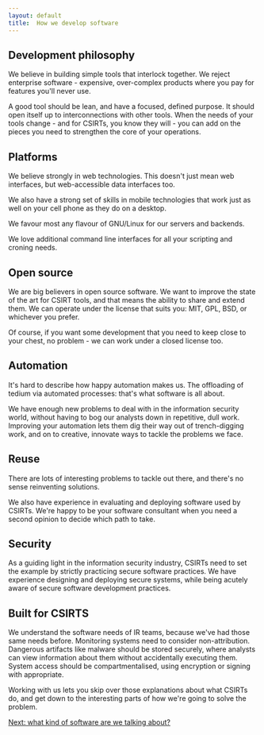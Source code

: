 ```yaml
---
layout: default
title:  How we develop software
---
```


## Development philosophy

We believe in building simple tools that interlock together. We reject enterprise software - expensive, over-complex products where you pay for features you'll never use.

A good tool should be lean, and have a focused, defined purpose. It should open itself up to interconnections with other tools. When the needs of your tools change - and for CSIRTs, you know they will - you can add on the pieces you need to strengthen the core of your operations.

## Platforms

We believe strongly in web technologies. This doesn't just mean web interfaces, but web-accessible data interfaces too.  

We also have a strong set of skills in mobile technologies that work just as well on your cell phone as they do on a desktop.

We favour most any flavour of GNU/Linux for our servers and backends. 

We love additional command line interfaces for all your scripting and croning needs.

## Open source

We are big believers in open source software. We want to improve the state of the art for CSIRT tools, and that means the ability to share and extend them.  We can operate under the license that suits you: MIT, GPL, BSD, or whichever you prefer. 

Of course, if you want some development that you need to keep close to your chest, no problem - we can work under a closed license too.

## Automation

It's hard to describe how happy automation makes us. The offloading of tedium via automated processes: that's what software is all about.

We have enough new problems to deal with in the information security world, without having to bog our analysts down in repetitive, dull work. Improving your automation lets them dig their way out of trench-digging work, and on to creative, innovate ways to tackle the problems we face.

## Reuse

There are lots of interesting problems to tackle out there, and there's no sense reinventing solutions. 

We also have experience in evaluating and deploying software used by CSIRTs. We're happy to be your software consultant when you need a second opinion to decide which path to take.

## Security

As a guiding light in the information security industry, CSIRTs need to set the example by strictly practicing secure software practices.  We have experience designing and deploying secure systems, while being acutely aware of secure software development practices.

## Built for CSIRTS

We understand the software needs of IR teams, because we've had those same needs before.  Monitoring systems need to consider non-attribution. Dangerous artifacts like malware should be stored securely, where analysts can view information about them without accidentally executing them.  System access should be compartmentalised, using encryption or signing with appropriate.

Working with us lets you skip over those explanations about what CSIRTs do, and get down to the interesting parts of how we're going to solve the problem.

<p><a href="/examples">Next: what kind of software are we talking about?</a></p>